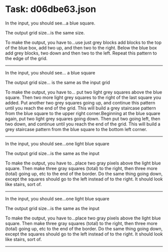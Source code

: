 # Task: d06dbe63.json

In the input, you should see...a blue square.

The output grid size...is the same size.

To make the output, you have to...use just grey blocks add blocks to the top of the blue box, add two up, and then two to the right. Below the blue box add grey blocks, two down and then two to the left. Repeat this pattern to the edge of the grid.

---

In the input, you should see... a blue square

The output grid size... is the same as the input grid

To make the output, you have to... put two light grey squares above the blue square. Then two more light grey squares to the right of the last square you added. Put another two grey squares going up, and continue this pattern until you reach the end of the grid. This will build a grey staircase pattern from the blue square to the upper right corner.Beginning at the blue square again, put two light grey squares going down. Then put two going left, then two down, and continue until you reach the end of the grid. This will build a grey staircase pattern from the blue square to the bottom left corner.

---

In the input, you should see...one light blue square

The output grid size...is the same as the input

To make the output, you have to...place two gray pixels above the light blue square. Then make three gray squares (total) to the right, then three more (total) going up, etc to the end of the border. Do the same thing going down, except the squares should go to the left instead of to the right. It should look like stairs, sort of.

---

In the input, you should see...one light blue square

The output grid size...is the same as the input

To make the output, you have to...place two gray pixels above the light blue square. Then make three gray squares (total) to the right, then three more (total) going up, etc to the end of the border. Do the same thing going down, except the squares should go to the left instead of to the right. It should look like stairs, sort of.

---

